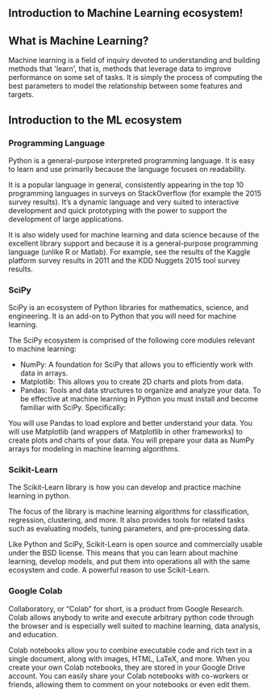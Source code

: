 ## Introduction to Machine Learning ecosystem!

## What is Machine Learning?
Machine learning is a field of inquiry devoted to understanding and building methods that 'learn', that is, methods that leverage data to improve performance on some set of tasks. It is simply the process of computing the best parameters to model the relationship between some features and targets.

## Introduction to the ML ecosystem
### Programming Language
Python is a general-purpose interpreted programming language. It is easy to learn and use primarily because the language focuses on readability.

It is a popular language in general, consistently appearing in the top 10 programming languages in surveys on StackOverflow (for example the 2015 survey results). It’s a dynamic language and very suited to interactive development and quick prototyping with the power to support the development of large applications.

It is also widely used for machine learning and data science because of the excellent library support and because it is a general-purpose programming language (unlike R or Matlab). For example, see the results of the Kaggle platform survey results in 2011 and the KDD Nuggets 2015 tool survey results.

### SciPy
SciPy is an ecosystem of Python libraries for mathematics, science, and engineering. It is an add-on to Python that you will need for machine learning.

The SciPy ecosystem is comprised of the following core modules relevant to machine learning:

- NumPy: A foundation for SciPy that allows you to efficiently work with data in arrays.
- Matplotlib: This allows you to create 2D charts and plots from data.
- Pandas: Tools and data structures to organize and analyze your data.
To be effective at machine learning in Python you must install and become familiar with SciPy. Specifically:

You will use Pandas to load explore and better understand your data.
You will use Matplotlib (and wrappers of Matplotlib in other frameworks) to create plots and charts of your data.
You will prepare your data as NumPy arrays for modeling in machine learning algorithms.

### Scikit-Learn
The Scikit-Learn library is how you can develop and practice machine learning in python.

The focus of the library is machine learning algorithms for classification, regression, clustering, and more. It also provides tools for related tasks such as evaluating models, tuning parameters, and pre-processing data.

Like Python and SciPy, Scikit-Learn is open source and commercially usable under the BSD license. This means that you can learn about machine learning, develop models, and put them into operations all with the same ecosystem and code. A powerful reason to use Scikit-Learn.

### Google Colab
Collaboratory, or “Colab” for short, is a product from Google Research. Colab allows anybody to write and execute arbitrary python code through the browser and is especially well suited to machine learning, data analysis, and education.

Colab notebooks allow you to combine executable code and rich text in a single document, along with images, HTML, LaTeX, and more. When you create your own Colab notebooks, they are stored in your Google Drive account. You can easily share your Colab notebooks with co-workers or friends, allowing them to comment on your notebooks or even edit them.